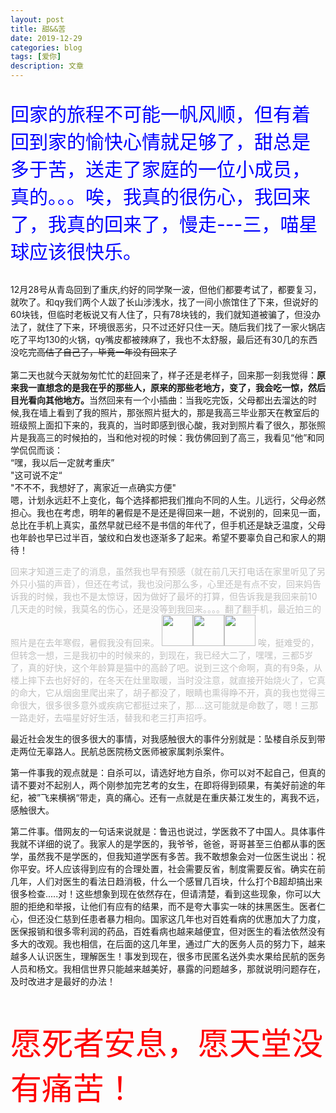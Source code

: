 ```yaml
---
layout: post
title: 甜&&苦
date: 2019-12-29
categories: blog
tags: [爱你]
description: 文章
---
```


<p style="color: #0000FF;font-size: 30px;">回家的旅程不可能一帆风顺，但有着回到家的愉快心情就足够了，甜总是多于苦，送走了家庭的一位小成员，真的。。。唉，我真的很伤心，我回来了，我真的回来了，慢走---三，喵星球应该很快乐。</p>


</hr>

<p style="color: #FF0000">
	<div>12月28号从青岛回到了重庆,约好的同学聚一波，但他们都要考试了，都要复习，就吹了。和qy我们两个人跋了长山涉浅水，找了一间小旅馆住了下来，但说好的60块钱，但临时老板说又有人住了，只有78块钱的，我们就知道被骗了，但没办法了，就住了下来，环境很恶劣，只不过还好只住一天。随后我们找了一家火锅店吃了平均130的火锅，qy嘴皮都被辣麻了，我也不太舒服，最后还有30几的东西没吃完<del>高估了自己了，毕竟一年没有回来了</del></div></br>
	<div>第二天也就今天就匆匆忙忙的赶回来了，样子还是老样子，回来那一刻我觉得：<strong>原来我一直想念的是我在乎的那些人，原来的那些老地方，变了，我会吃一惊，然后目光看向其他地方。</strong>当然回来有一个小插曲：当我吃完饭，父母都出去溜达的时候,我在墙上看到了我的照片，那张照片挺大的，那是我高三毕业那天在教室后的班级照上面扣下来的，我真的，当时即感到很心酸，我对到照片看了很久，那张照片是我高三的时候拍的，当和他对视的时候：我仿佛回到了高三，我看见“他”和同学侃侃而谈：</br>
	“嘿，我以后一定就考重庆”</br>
    "这可说不定“</br>
    "不不不，我想好了，离家近一点确实方便"</br>嗯，计划永远赶不上变化，每个选择都把我们推向不同的人生。儿远行，父母必然担心。我也在考虑，明年的暑假是不是还是得回来一趟，不说别的，回来见一面，总比在手机上真实，虽然早就已经不是书信的年代了，但手机还是缺乏温度，父母也年龄也早已过半百，皱纹和白发也逐渐多了起来。希望不要辜负自己和家人的期待！
    </div>
</p>

<p style="color: #C0C0C0">
	回来才知道三走了的消息，虽然我也早有预感（就在前几天打电话在家里听见了另外只小猫的声音），但还在考试，我也没问那么多，心里还是有点不安，回来妈告诉我的时候，我也不是太惊讶，因为做好了最坏的打算，但告诉我是我回来前10几天走的时候，我莫名的伤心，还是没等到我回来。。。。翻了翻手机，最近拍三的照片是在去年寒假，暑假我没有回来。
	<img src="老三1.jpg" width="50" height="50"><img src="老三2.jpg" width="50" height="50"><img src="老三3.jpg" width="50" height="50">
	唉，挺难受的，但转念一想，三是我初中的时候来的，到现在，我已经大二了，嘿嘿，三都5岁了，真的好快，这个年龄算是猫中的高龄了吧。说到三这个命啊，真的有9条，从楼上摔下去也好好的，在冬天在灶里取暖，当时没注意，就直接开始烧火了，它真的命大，它从烟囱里爬出来了，胡子都没了，眼睛也熏得睁不开，真的我也觉得三命很大，很多很多意外或疾病它都挺过来了，那....这可能就是命数了，嗯！三那一路走好，去喵星好好生活，替我和老三打声招呼。
</p>

</hr>

   最近社会发生的很多很大的事情，对我感触很大的事件分别就是：坠楼自杀反到带走两位无辜路人。民航总医院杨文医师被家属刺杀案件。

   第一件事我的观点就是：自杀可以，请选好地方自杀，你可以对不起自己，但真的请不要对不起别人，两个刚参加完艺考的女生，在即将得到硕果，有美好前途的年纪，被”飞来横祸“带走，真的痛心。还有一点就是在重庆綦江发生的，离我不远，感触很大。

   第二件事。借网友的一句话来说就是：鲁迅也说过，学医救不了中国人。具体事件我就不详细的说了。我家人的是学医的，我爷爷，爸爸，哥哥甚至三伯都从事的医学，虽然我不是学医的，但我知道学医有多苦。我不敢想象会对一位医生说出：祝你平安。坏人应该得到应有的合理处置，社会需要反省，制度需要反省。确实在前几年，人们对医生的看法日趋消极，什么一个感冒几百块，什么打个B超却搞出来很多检查.....对！这些想象到现在依然存在，但请清楚，看到这些现象，你可以大胆的拒绝和举报，让他们有应有的结果，而不是夸大事实一味的抹黑医生。医者仁心，但还没仁慈到任患者暴力相向。国家这几年也对百姓看病的优惠加大了力度，医保报销和很多零利润的药品，百姓看病也越来越便宜，但对医生的看法依然没有多大的改观。我也相信，在后面的这几年里，通过广大的医务人员的努力下，越来越多人认识医生，理解医生！事发到现在，很多市民匿名送外卖水果给民航的医务人员和杨文。我相信世界只能越来越美好，暴露的问题越多，那就说明问题存在，及时改进才是最好的办法！

   <p style="color: red;font-size: 50px;">愿死者安息，愿天堂没有痛苦！</p>




